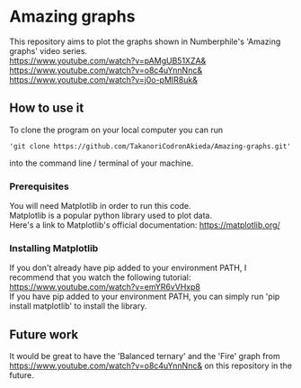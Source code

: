 # Amazing graphs

This repository aims to plot the graphs shown in Numberphile's 'Amazing graphs' video series.  
https://www.youtube.com/watch?v=pAMgUB51XZA&   
https://www.youtube.com/watch?v=o8c4uYnnNnc&  
https://www.youtube.com/watch?v=j0o-pMIR8uk& 


## How to use it

To clone the program on your local computer you can run 
```
'git clone https://github.com/TakanoriCodronAkieda/Amazing-graphs.git'
```
into the command line / terminal of your machine.

### Prerequisites

You will need Matplotlib in order to run this code.  
Matplotlib is a popular python library used to plot data.  
Here's a link to Matplotlib's official documentation: https://matplotlib.org/

### Installing Matplotlib

If you don't already have pip added to your environment PATH, I recommend that you watch the following tutorial: https://www.youtube.com/watch?v=emYR6vVHxp8  
If you have pip added to your environment PATH, you can simply run 'pip install matplotlib' to install the library.  

## Future work

It would be great to have the 'Balanced ternary' and the 'Fire' graph from https://www.youtube.com/watch?v=o8c4uYnnNnc& on this repository in the future.

